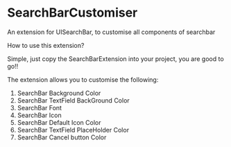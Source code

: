 # SearchBarCustomiser
An extension for UISearchBar, to customise all components of searchbar

How to use this extension?

Simple, just copy the SearchBarExtension into your project, you are good to go!!
 
The extension allows you to customise the following:

1) SearchBar Background Color
2) SearchBar TextField BackGround Color
3) SearchBar Font
4) SearchBar Icon
5) SearchBar Default Icon Color
6) SearchBar TextField PlaceHolder Color
7) SearchBar Cancel button Color
